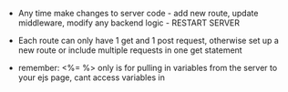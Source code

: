 - Any time make changes to server code - add new route, update middleware, modify any backend logic - RESTART SERVER

- Each route can only have 1 get and 1 post request, otherwise set up a new route or include multiple requests in one get statement

- remember: <%= %> only is for pulling in variables from the server to your ejs page, cant access variables in <script>

GET/POST:
GET: 
- retrive data
- Data in URL (in the query string)
- Visible in url
- Has a limit length
- Can be cached
- Use to fetch resources or view data

POST:
- Sends data
- Data in request body
- Hidden in URL
- No limit length
- used to submit forms, or send sensitive data


localStorage.clear() - to clear out local